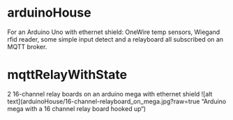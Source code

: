 # arduinoHouse
For an Arduino Uno with ethernet shield:
OneWire temp sensors, Wiegand rfid reader, some simple input detect and a relayboard all subscribed on an MQTT broker.

# mqttRelayWithState
2 16-channel relay boards on an arduino mega with ethernet shield
![alt text](arduinoHouse/16-channel-relayboard_on_mega.jpg?raw=true “Arduino mega with a 16 channel relay board hooked up“)
